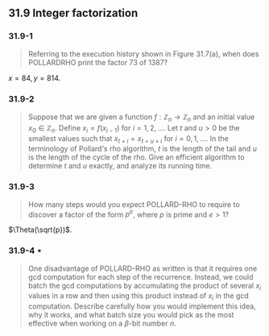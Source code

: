 ## 31.9 Integer factorization

### 31.9-1

> Referring to the execution history shown in Figure 31.7(a), when does POLLARDRHO print the factor 73 of 1387?

$x = 84, y = 814$.

### 31.9-2

> Suppose that we are given a function $f : \mathbb{Z}_n \rightarrow \mathbb{Z}_n$ and an initial value $x_0 \in \mathbb{Z}_n$. Define $x_i = f(x_{i - 1})$ for $i = 1,2,\dots$. Let $t$ and $u > 0$ be the smallest values such that $x_{t+i} = x_{t+u+i}$ for $i = 0, 1, \dots$. In the terminology of Pollard's rho algorithm, $t$ is the length of the tail and $u$ is the length of the cycle of the rho. Give an efficient algorithm to determine $t$ and $u$ exactly, and analyze its running time.

### 31.9-3

> How many steps would you expect POLLARD-RHO to require to discover a factor of the form $p^e$, where $p$ is prime and $e > 1$?

$\Theta(\sqrt{p})$.

### 31.9-4 $\star$

> One disadvantage of POLLARD-RHO as written is that it requires one gcd computation for each step of the recurrence. Instead, we could batch the gcd computations by accumulating the product of several $x_i$ values in a row and then using this product instead of $x_i$ in the gcd computation. Describe carefully how you would implement this idea, why it works, and what batch size you would pick as the most effective when working on a $\beta$-bit number $n$.
